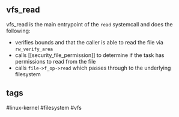 ## vfs_read

vfs_read is the main entrypoint of the `read` systemcall and does the following:

- verifies bounds and that the caller is able to read the file via `rw_verify_area`
- calls [[security_file_permission]] to determine if the task has permissions to read from the file
- calls `file->f_op->read` which passes through to the underlying filesystem

## tags

#linux-kernel #filesystem #vfs 